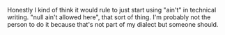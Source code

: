 Honestly I kind of think it would rule to just start using "ain't" in technical
writing. "null ain't allowed here", that sort of thing. I'm probably not the
person to do it because that's not part of my dialect but someone should.

